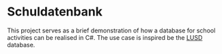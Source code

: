 # Schuldatenbank
This project serves as a brief demonstration of how a database for school activities can be realised in C#. The use case is inspired be the [LUSD](https://www.sinc.de/lusd/) database. 
